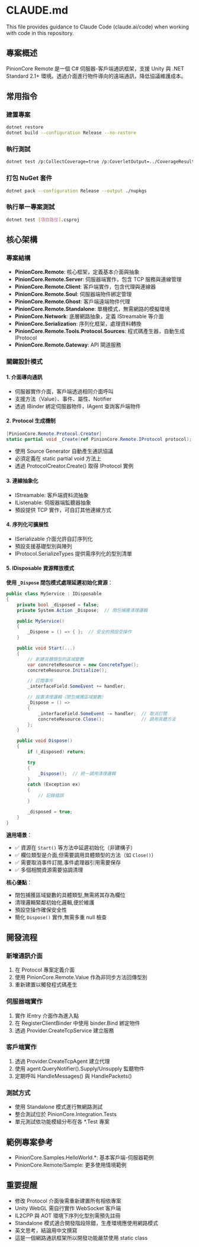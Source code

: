 ﻿# CLAUDE.md

This file provides guidance to Claude Code (claude.ai/code) when working with code in this repository.

## 專案概述

PinionCore Remote 是一個 C# 伺服器-客戶端通訊框架，支援 Unity 與 .NET Standard 2.1+ 環境。透過介面進行物件導向的遠端通訊，降低協議維護成本。

## 常用指令

### 建置專案
```bash
dotnet restore
dotnet build --configuration Release --no-restore
```

### 執行測試
```bash
dotnet test /p:CollectCoverage=true /p:CoverletOutput=../CoverageResults/ /p:MergeWith="../CoverageResults/coverage.json" /p:CoverletOutputFormat="lcov%2cjson" -m:1
```

### 打包 NuGet 套件
```bash
dotnet pack --configuration Release --output ./nupkgs
```

### 執行單一專案測試
```bash
dotnet test [項目路徑].csproj
```

## 核心架構

### 專案結構
- **PinionCore.Remote**: 核心框架，定義基本介面與抽象
- **PinionCore.Remote.Server**: 伺服器端實作，包含 TCP 服務與連線管理
- **PinionCore.Remote.Client**: 客戶端實作，包含代理與連線器
- **PinionCore.Remote.Soul**: 伺服器端物件綁定管理
- **PinionCore.Remote.Ghost**: 客戶端遠端物件代理
- **PinionCore.Remote.Standalone**: 單機模式，無需網路的模擬環境
- **PinionCore.Network**: 底層網路抽象，定義 IStreamable 等介面
- **PinionCore.Serialization**: 序列化框架，處理資料轉換
- **PinionCore.Remote.Tools.Protocol.Sources**: 程式碼產生器，自動生成 IProtocol
- **PinionCore.Remote.Gateway**: API 閘道服務

### 關鍵設計模式

#### 1. 介面導向通訊
- 伺服器實作介面，客戶端透過相同介面呼叫
- 支援方法（Value<T>）、事件、屬性、Notifier
- 透過 IBinder 綁定伺服器物件，IAgent 查詢客戶端物件

#### 2. Protocol 生成機制
```csharp
[PinionCore.Remote.Protocol.Creator]
static partial void _Create(ref PinionCore.Remote.IProtocol protocol);
```
- 使用 Source Generator 自動產生通訊協議
- 必須定義在 static partial void 方法上
- 透過 ProtocolCreator.Create() 取得 IProtocol 實例

#### 3. 連線抽象化
- IStreamable: 客戶端資料流抽象
- IListenable: 伺服器端監聽器抽象
- 預設提供 TCP 實作，可自訂其他連線方式

#### 4. 序列化可擴展性
- ISerializable 介面允許自訂序列化
- 預設支援基礎型別與陣列
- IProtocol.SerializeTypes 提供需序列化的型別清單

#### 5. IDisposable 資源釋放模式

**使用 `_Dispose` 閉包模式處理延遲初始化資源**：

```csharp
public class MyService : IDisposable
{
    private bool _disposed = false;
    private System.Action _Dispose;  // 閉包捕獲清理邏輯

    public MyService()
    {
        _Dispose = () => { };  // 安全的預設空操作
    }

    public void Start(...)
    {
        // 創建具體類型的區域變數
        var concreteResource = new ConcreteType();
        concreteResource.Initialize();

        // 訂閱事件
        _interfaceField.SomeEvent += handler;

        // 設置清理邏輯（閉包捕獲區域變數）
        _Dispose = () =>
        {
            _interfaceField.SomeEvent -= handler;  // 取消訂閱
            concreteResource.Close();              // 調用具體方法
        };
    }

    public void Dispose()
    {
        if (_disposed) return;

        try
        {
            _Dispose();  // 統一調用清理邏輯
        }
        catch (Exception ex)
        {
            // 記錄錯誤
        }

        _disposed = true;
    }
}
```

**適用場景**：
- ✅ 資源在 `Start()` 等方法中延遲初始化（非建構子）
- ✅ 欄位類型是介面,但需要調用具體類型的方法（如 `Close()`）
- ✅ 需要取消事件訂閱,事件處理器引用需要保存
- ✅ 多個相關資源需要協調清理

**核心優點**：
- 閉包捕獲區域變數的具體類型,無需將其存為欄位
- 清理邏輯緊鄰初始化邏輯,便於維護
- 預設空操作確保安全性
- 簡化 `Dispose()` 實作,無需多重 null 檢查

## 開發流程

### 新增通訊介面
1. 在 Protocol 專案定義介面
2. 使用 PinionCore.Remote.Value<T> 作為非同步方法回傳型別
3. 重新建置以觸發程式碼產生

### 伺服器端實作
1. 實作 IEntry 介面作為進入點
2. 在 RegisterClientBinder 中使用 binder.Bind<T> 綁定物件
3. 透過 Provider.CreateTcpService 建立服務

### 客戶端實作
1. 透過 Provider.CreateTcpAgent 建立代理
2. 使用 agent.QueryNotifier<T>().Supply/Unsupply 監聽物件
3. 定期呼叫 HandleMessages() 與 HandlePackets()

### 測試方式
- 使用 Standalone 模式進行無網路測試
- 整合測試位於 PinionCore.Integration.Tests
- 單元測試依功能模組分布在各 *.Test 專案

## 範例專案參考
- PinionCore.Samples.HelloWorld.*: 基本客戶端-伺服器範例
- PinionCore.Remote/Sample: 更多使用情境範例

## 重要提醒
- 修改 Protocol 介面後需重新建置所有相依專案
- Unity WebGL 需自行實作 WebSocket 客戶端
- IL2CPP 與 AOT 環境下序列化型別需預先註冊
- Standalone 模式適合開發階段除錯，生產環境應使用網路模式
- 英文思考，結論用中文撰寫
- 這是一個網路通訊框架所以開發功能嚴禁使用 static class 
